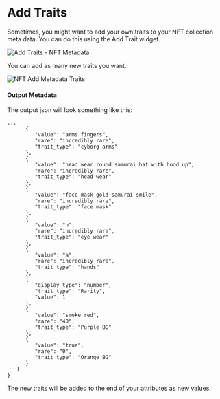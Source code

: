 # Add Traits

Sometimes, you might want to add your own traits to your NFT collection meta data. You can do this using the Add Trait widget.

![Add Traits - NFT Metadata](https://s3.amazonaws.com/cdn.fardoss.com/docs_content/Add%20Traits%20Smart%20Tools%201.png)

You can add as many new traits you want.

![NFT Add Metadata Traits](https://s3.amazonaws.com/cdn.fardoss.com/docs_content/Add%20Traits%202.png)

#### Output Metadata

The output json will look something like this:

```json5
...
      {
         "value": "arms fingers",
         "rare": "incredibly rare",
         "trait_type": "cyborg arms"
      },
      {
         "value": "head wear round samurai hat with hood up",
         "rare": "incredibly rare",
         "trait_type": "head wear"
      },
      {
         "value": "face mask gold samurai smile",
         "rare": "incredibly rare",
         "trait_type": "face mask"
      },
      {
         "value": "n",
         "rare": "incredibly rare",
         "trait_type": "eye wear"
      },
      {
         "value": "a",
         "rare": "incredibly rare",
         "trait_type": "hands"
      },
      {
         "display_type": "number",
         "trait_type": "Rarity",
         "value": 1
      },
      {
         "value": "smoke red",
         "rare": "40",
         "trait_type": "Purple BG"
      },
      {
         "value": "true",
         "rare": "0",
         "trait_type": "Orange BG"
      }
   ]
}
```

The new traits will be added to the end of your attributes as new values.
